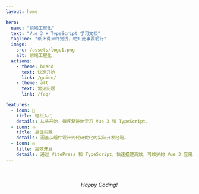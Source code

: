 ```yaml
---
layout: home

hero:
  name: "前端工程化"
  text: "Vue 3 + TypeScript 学习文档"
  tagline: "纸上得来终觉浅，绝知此事要躬行"
  image:
    src: /assets/logo1.png
    alt: 前端工程化
  actions:
    - theme: brand
      text: 快速开始
      link: /guide/
    - theme: alt
      text: 常见问题
      link: /faq/

features:
  - icon: 🌈
    title: 轻松入门
    details: 从头开始，循序渐进地学习 Vue 3 和 TypeScript.
  - icon: 🔥
    title: 最佳实践
    details: 涵盖从组件设计到代码优化的实际开发经验。
  - icon: ✉️
    title: 高效开发
    details: 通过 VitePress 和 TypeScript，快速搭建高效，可维护的 Vue 3 应用。
---
```


<div style="text-align: center; margin-top: 50px;">
  <em>Happy Coding!</em>
</div>
